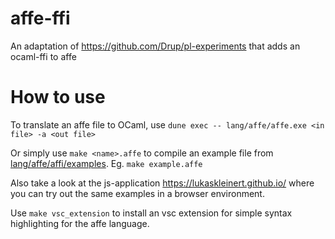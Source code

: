 # affe-ffi

An adaptation of https://github.com/Drup/pl-experiments that adds an ocaml-ffi to affe

# How to use

To translate an affe file to OCaml, use `dune exec -- lang/affe/affe.exe <in file> -a <out file>`

Or simply use `make <name>.affe` to compile an example file from [lang/affe/affi/examples](lang/affe/affi/examples). Eg. `make example.affe`

Also take a look at the js-application https://lukaskleinert.github.io/ where you can try out the same examples in a browser environment.

Use `make vsc_extension` to install an vsc extension for simple syntax highlighting for the affe language.
